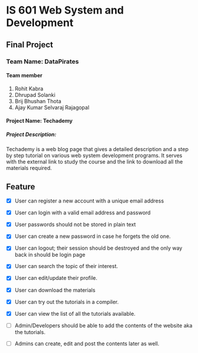 # IS 601 Web System and Development
## Final Project
### Team Name: DataPirates
#### Team member
1. Rohit Kabra
2. Dhrupad Solanki
3. Brij Bhushan Thota
4. Ajay Kumar Selvaraj Rajagopal
#### Project Name: Techademy
##### Project Description:
Techademy is a web blog page that gives a detailed description and a step by step tutorial on various web system development programs. It serves with the external link to study the course and the link to download all the materials required.


## Feature
- [X] User can register a new account with a unique email address

- [X] User can login with a valid email address and password

- [X] User passwords should not be stored in plain text

- [X] User can create a new password in case he forgets the old one.

- [X] User can logout; their session should be destroyed and the only way back in should be login page

- [X] User can search the topic of their interest.

- [X] User can edit/update their profile.

- [X] User can download the materials 

- [X] User can try out the tutorials in a compiler.

- [X] User can view the list of all the tutorials available.

- [ ] Admin/Developers should be able to  add the contents of the website aka the tutorials.

- [ ] Admins can create, edit and post the contents later as well.




